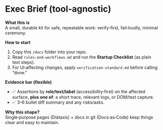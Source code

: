 # Exec Brief (tool‑agnostic)

**What this is**  
A small, durable kit for safe, repeatable work: verify‑first, fail‑loudly, minimal ceremony.

**How to start**
1) Copy this `/docs` folder into your repo.
2) Read `rules-and-workflows.md` and run the **Startup Checklist** (as plain text steps).
3) For UI‑affecting changes, apply `verification-standard.md` before calling “done.”

**Evidence bar (flexible)**
- ✅ Assertions by **role/text/label** (accessibility‑first) on the affected surface, **plus one of**: a short trace, relevant logs, or DOM/text capture.
- ✅ 3–6 bullet diff summary and any risks/asks.

**Why this shape?**  
Single‑purpose pages (Diátaxis) + docs in git (Docs‑as‑Code) keep things clear and easy to maintain.

